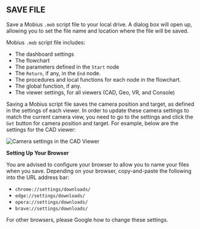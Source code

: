## SAVE FILE

Save a Mobius `.mob` script file to your local drive. A dialog box will open up, allowing you to set
the file name and location where the file will be saved.

Mobius `.mob` script file includes:
* The dashboard settings
* The flowchart
* The parameters defined in the `Start` node
* The `Return`, if any, in the `End` node.
* The procedures and local functions for each node in the flowchart.
* The global function, if any.
* The viewer settings, for all viewers (CAD, Geo, VR, and Console)

Saving a Mobius script file saves the camera position and target, as defined in the settings of each
viewer. In order to update these camera settings to match the current camera view, you need to go to
the settings and click the `Get` button for camera position and target. For example, below are the
settings for the CAD viewer:

![Camera settings in the CAD Viewer](assets/typedoc-json/docUI/imgs/menu_camera_settings.png)

**Setting Up Your Browser**

You are advised to configure your browser to allow you to name your files when you save. 
Depending on your browser, copy-and-paste the following into the URL address bar:
  * `chrome://settings/downloads/`
  * `edge://settings/downloads/`
  * `opera://settings/downloads/`
  * `brave://settings/downloads/`

For other browsers, please Google how to change these settings.
